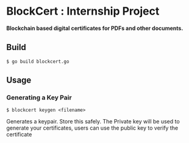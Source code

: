 # BlockCert : Internship Project
**Blockchain based digital certificates for PDFs and other documents.**

## Build
```
$ go build blockcert.go
```

## Usage
### Generating a Key Pair
```
$ blockcert keygen <filename>
```

Generates a keypair. Store this safely. The Private key will be used to generate your certificates, users can use the public key to verify the certificate